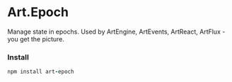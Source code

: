 # Art.Epoch

Manage state in epochs. Used by ArtEngine, ArtEvents, ArtReact, ArtFlux - you get the picture.

### Install

```coffeescript
npm install art-epoch
```